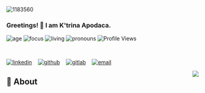 ![1183560](https://user-images.githubusercontent.com/87509827/138684653-41f5c059-d434-4f85-9620-ec13eebbe181.jpg)


### Greetings! 👋 I am K'trina Apodaca. 

![age](https://img.shields.io/badge/age-25-pink)
![focus](https://img.shields.io/badge/focus-front/backend-pink)
![living](https://img.shields.io/badge/living-colorado-pink)
![pronouns](https://img.shields.io/badge/pronouns-she/they-pink)
![Profile Views](https://komarev.com/ghpvc/?username=kapodaca0403&color=FFC0CB)

<br />


 [![linkedin](https://user-images.githubusercontent.com/25087769/87172072-530a5080-c2dc-11ea-8e2c-8ee4dbf3394b.png)](https://www.linkedin.com/in/ktrina-apodaca) &nbsp;&nbsp;
 [![github](https://user-images.githubusercontent.com/25087769/87176037-2c4f1880-c2e2-11ea-8a13-41c90b711b9f.png)](https://github.com/kapodaca0403) &nbsp;&nbsp;
 [![gitlab](https://user-images.githubusercontent.com/25087769/87174063-54894800-c2df-11ea-9620-b2fbf36c3e34.png)](https://gitlab.com/kapodaca) &nbsp;&nbsp;
 [![email](https://user-images.githubusercontent.com/25087769/87174308-a4680f00-c2df-11ea-90b0-5fa1fa76d2f1.png)](mailto:ktrinaapodaca@yahoo.com)

<img align="right" src="https://github-readme-stats.vercel.app/api?username=kapodaca0403&theme=omni&show_icons=true">


## 💬 About




<!--
**kapodaca0403/kapodaca0403** is a ✨ _special_ ✨ repository because its `README.md` (this file) appears on your GitHub profile.

Here are some ideas to get you started:

- 🔭 I’m currently working on ...
- 🌱 I’m currently learning ...
- 👯 I’m looking to collaborate on ...
- 🤔 I’m looking for help with ...
- 💬 Ask me about ...
- 📫 How to reach me: ...
- 😄 Pronouns: ...
- ⚡ Fun fact: ...
-->
